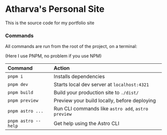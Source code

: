 # Atharva's Personal Site

This is the source code for my portfolio site

### Commands

All commands are run from the root of the project, on a terminal:

(Here I use PNPM, no problem if you use NPM)

| Command             | Action                                             |
| :------------------ | :------------------------------------------------- |
| `pnpm i`            | Installs dependencies                              |
| `pnpm dev`          | Starts local dev server at `localhost:4321`        |
| `pnpm build`        | Build your production site to `./dist/`            |
| `pnpm preview`      | Preview your build locally, before deploying       |
| `pnpm astro ...`    | Run CLI commands like `astro add`, `astro preview` |
| `pnpm astro --help` | Get help using the Astro CLI                       |
